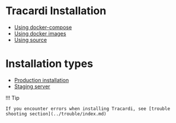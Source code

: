 # Tracardi Installation

* [Using docker-compose](docker-compose/index.md)
* [Using docker images](docker/index.md)
* [Using source](source/index.md)

# Installation types

* [Production installation](production/index.md)
* [Staging server](../configuration/staging/index.md)


!!! Tip

    If you encounter errors when installing Tracardi, see [trouble shooting section](../trouble/index.md)